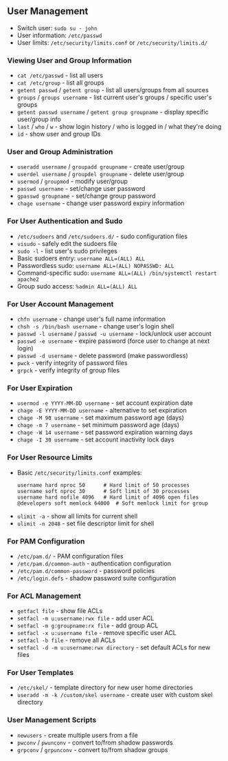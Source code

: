 ## User Management
- Switch user: `sudo su - john`
- User information: `/etc/passwd`
- User limits: `/etc/security/limits.conf` or `/etc/security/limits.d/`

### Viewing User and Group Information
- `cat /etc/passwd` - list all users
- `cat /etc/group` - list all groups
- `getent passwd` / `getent group` - list all users/groups from all sources
- `groups` / `groups username` - list current user's groups / specific user's groups
- `getent passwd username` / `getent group groupname` - display specific user/group info
- `last` / `who` / `w` - show login history / who is logged in / what they're doing
- `id` - show user and group IDs

### User and Group Administration
- `useradd username` / `groupadd groupname` - create user/group
- `userdel username` / `groupdel groupname` - delete user/group
- `usermod` / `groupmod` - modify user/group
- `passwd username` - set/change user password
- `gpasswd groupname` - set/change group password
- `chage username` - change user password expiry information
  
### For User Authentication and Sudo
- `/etc/sudoers` and `/etc/sudoers.d/` - sudo configuration files
- `visudo` - safely edit the sudoers file
- `sudo -l` - list user's sudo privileges
- Basic sudoers entry: `username ALL=(ALL) ALL`
- Passwordless sudo: `username ALL=(ALL) NOPASSWD: ALL`
- Command-specific sudo: `username ALL=(ALL) /bin/systemctl restart apache2`
- Group sudo access: `%admin ALL=(ALL) ALL`

### For User Account Management
- `chfn username` - change user's full name information
- `chsh -s /bin/bash username` - change user's login shell
- `passwd -l username` / `passwd -u username` - lock/unlock user account
- `passwd -e username` - expire password (force user to change at next login)
- `passwd -d username` - delete password (make passwordless)
- `pwck` - verify integrity of password files
- `grpck` - verify integrity of group files

### For User Expiration
- `usermod -e YYYY-MM-DD username` - set account expiration date
- `chage -E YYYY-MM-DD username` - alternative to set expiration
- `chage -M 90 username` - set maximum password age (days)
- `chage -m 7 username` - set minimum password age (days)
- `chage -W 14 username` - set password expiration warning days
- `chage -I 30 username` - set account inactivity lock days

### For User Resource Limits
- Basic `/etc/security/limits.conf` examples:
  ```
  username hard nproc 50      # Hard limit of 50 processes
  username soft nproc 30      # Soft limit of 30 processes
  username hard nofile 4096   # Hard limit of 4096 open files
  @developers soft memlock 64000  # Soft memlock limit for group
  ```
- `ulimit -a` - show all limits for current shell
- `ulimit -n 2048` - set file descriptor limit for shell

### For PAM Configuration
- `/etc/pam.d/` - PAM configuration files
- `/etc/pam.d/common-auth` - authentication configuration
- `/etc/pam.d/common-password` - password policies
- `/etc/login.defs` - shadow password suite configuration

### For ACL Management
- `getfacl file` - show file ACLs
- `setfacl -m u:username:rwx file` - add user ACL
- `setfacl -m g:groupname:rx file` - add group ACL
- `setfacl -x u:username file` - remove specific user ACL
- `setfacl -b file` - remove all ACLs
- `setfacl -d -m u:username:rwx directory` - set default ACLs for new files

### For User Templates
- `/etc/skel/` - template directory for new user home directories
- `useradd -m -k /custom/skel username` - create user with custom skel directory

### User Management Scripts
- `newusers` - create multiple users from a file
- `pwconv` / `pwunconv` - convert to/from shadow passwords
- `grpconv` / `grpunconv` - convert to/from shadow groups
